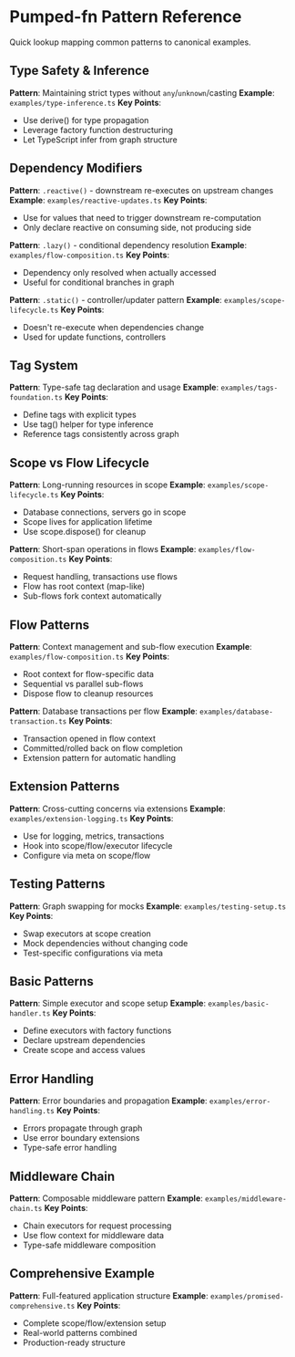 # Pumped-fn Pattern Reference

Quick lookup mapping common patterns to canonical examples.

## Type Safety & Inference

**Pattern**: Maintaining strict types without `any`/`unknown`/casting
**Example**: `examples/type-inference.ts`
**Key Points**:
- Use derive() for type propagation
- Leverage factory function destructuring
- Let TypeScript infer from graph structure

## Dependency Modifiers

**Pattern**: `.reactive()` - downstream re-executes on upstream changes
**Example**: `examples/reactive-updates.ts`
**Key Points**:
- Use for values that need to trigger downstream re-computation
- Only declare reactive on consuming side, not producing side

**Pattern**: `.lazy()` - conditional dependency resolution
**Example**: `examples/flow-composition.ts`
**Key Points**:
- Dependency only resolved when actually accessed
- Useful for conditional branches in graph

**Pattern**: `.static()` - controller/updater pattern
**Example**: `examples/scope-lifecycle.ts`
**Key Points**:
- Doesn't re-execute when dependencies change
- Used for update functions, controllers

## Tag System

**Pattern**: Type-safe tag declaration and usage
**Example**: `examples/tags-foundation.ts`
**Key Points**:
- Define tags with explicit types
- Use tag() helper for type inference
- Reference tags consistently across graph

## Scope vs Flow Lifecycle

**Pattern**: Long-running resources in scope
**Example**: `examples/scope-lifecycle.ts`
**Key Points**:
- Database connections, servers go in scope
- Scope lives for application lifetime
- Use scope.dispose() for cleanup

**Pattern**: Short-span operations in flows
**Example**: `examples/flow-composition.ts`
**Key Points**:
- Request handling, transactions use flows
- Flow has root context (map-like)
- Sub-flows fork context automatically

## Flow Patterns

**Pattern**: Context management and sub-flow execution
**Example**: `examples/flow-composition.ts`
**Key Points**:
- Root context for flow-specific data
- Sequential vs parallel sub-flows
- Dispose flow to cleanup resources

**Pattern**: Database transactions per flow
**Example**: `examples/database-transaction.ts`
**Key Points**:
- Transaction opened in flow context
- Committed/rolled back on flow completion
- Extension pattern for automatic handling

## Extension Patterns

**Pattern**: Cross-cutting concerns via extensions
**Example**: `examples/extension-logging.ts`
**Key Points**:
- Use for logging, metrics, transactions
- Hook into scope/flow/executor lifecycle
- Configure via meta on scope/flow

## Testing Patterns

**Pattern**: Graph swapping for mocks
**Example**: `examples/testing-setup.ts`
**Key Points**:
- Swap executors at scope creation
- Mock dependencies without changing code
- Test-specific configurations via meta

## Basic Patterns

**Pattern**: Simple executor and scope setup
**Example**: `examples/basic-handler.ts`
**Key Points**:
- Define executors with factory functions
- Declare upstream dependencies
- Create scope and access values

## Error Handling

**Pattern**: Error boundaries and propagation
**Example**: `examples/error-handling.ts`
**Key Points**:
- Errors propagate through graph
- Use error boundary extensions
- Type-safe error handling

## Middleware Chain

**Pattern**: Composable middleware pattern
**Example**: `examples/middleware-chain.ts`
**Key Points**:
- Chain executors for request processing
- Use flow context for middleware data
- Type-safe middleware composition

## Comprehensive Example

**Pattern**: Full-featured application structure
**Example**: `examples/promised-comprehensive.ts`
**Key Points**:
- Complete scope/flow/extension setup
- Real-world patterns combined
- Production-ready structure
